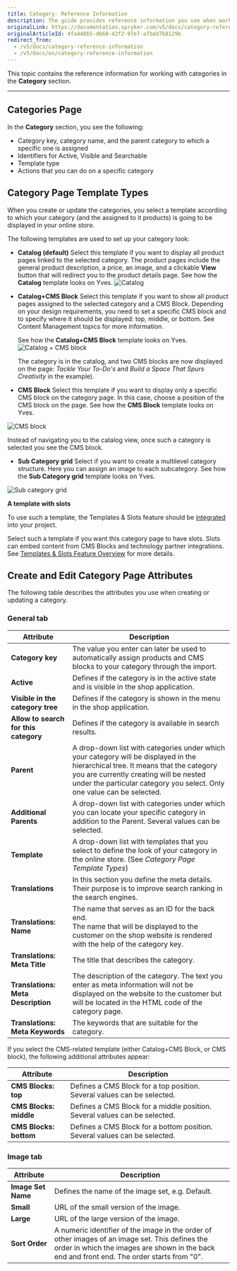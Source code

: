 ```yaml
---
title: Category- Reference Information
description: The guide provides reference information you see when working with categories in the Back Office.
originalLink: https://documentation.spryker.com/v5/docs/category-reference-information
originalArticleId: 4fa44865-d668-42f2-97e7-afbdd7b8129b
redirect_from:
  - /v5/docs/category-reference-information
  - /v5/docs/en/category-reference-information
---
```


This topic contains the reference information for working with categories in the **Category** section.
***
## Categories Page
In the **Category** section, you see the following:
* Category key, category name, and the parent category to which a specific one is assigned
* Identifiers for Active, Visible and Searchable
* Template type 
* Actions that you can do on a specific category

## Category Page Template Types
When you create or update the categories, you select a template according to which your category (and the assigned to it products) is going to be displayed in your online store. 

The following templates are used to set up your category look:

* **Catalog (default)**
    Select this template if you want to display all product pages linked to the selected category. The product pages include the general product description, a price, an image, and a clickable **View** button that will redirect you to the product details page.
  See how the **Catalog** template looks on Yves.
![Catalog](https://spryker.s3.eu-central-1.amazonaws.com/docs/User+Guides/Back+Office+User+Guides/Category/Category%3A+Reference+Information/Catalog.gif) 

* **Catalog+CMS Block**
    Select this template if you want to show all product pages assigned to the selected category and a CMS Block. Depending on your design requirements, you need to set a specific CMS block and to specify where it should be displayed: top, middle, or bottom. See Content Management topics for more information.
    
    See how the **Catalog+CMS Block** template looks on Yves.
![Catalog + CMS block](https://spryker.s3.eu-central-1.amazonaws.com/docs/User+Guides/Back+Office+User+Guides/Category/Category%3A+Reference+Information/Catalog%2BCms+Block.gif) 

    The category is in the catalog, and two CMS blocks are now displayed on the page: _Tackle Your To-Do's_ and _Build a Space That Spurs Creativity_ in the example).
    
* **CMS Block**
    Select this template if you want to display only a specific CMS block on the category page. In this case, choose a position of the CMS block on the page. 
    See how the **CMS Block** template looks on Yves.
   
![CMS block](https://spryker.s3.eu-central-1.amazonaws.com/docs/User+Guides/Back+Office+User+Guides/Category/Category%3A+Reference+Information/CMS+Block.gif) 

Instead of navigating you to the catalog view, once such a category is selected you see the CMS block.
    
* **Sub Category grid**
    Select if you want to create a multilevel category structure. Here you can assign an image to each subcategory. 
    See how the **Sub Category grid** template looks on Yves.
  
![Sub category grid](https://spryker.s3.eu-central-1.amazonaws.com/docs/User+Guides/Back+Office+User+Guides/Category/Category%3A+Reference+Information/sub+category.gif) 

**A template with slots**

To use such a template, the Templates & Slots feature should be [integrated](/docs/scos/dev/migration-and-integration/202005.0/feature-integration-guides/cms-feature-integration-guide.html) into your project.

Select such a template if you want this category page to have slots. Slots can embed content from CMS Blocks and technology partner integrations. See [Templates & Slots Feature Overview](/docs/scos/user/features/{{page.version}}/cms/templates-and-slots/templates-and-slots-feature-overview.html)  for more details.


## Create and Edit Category Page Attributes
The following table describes the attributes you use when creating or updating a category.

### General tab
| Attribute |Description|
| --- | --- |
|**Category key**|The value you enter can later be used to automatically assign products and CMS blocks to your category through the import.  |
|**Active**|Defines if the category is in the active state and is visible in the shop application.|
| **Visible in the category tree** |Defines if the category is shown in the menu in the shop application. |
| **Allow to search for this category** |Defines if the category is available in search results. |
|  **Parent**|A drop-down list with categories under which your category will be displayed in the hierarchical tree. It means that the category you are currently creating will be nested under the particular category you select. Only one value can be selected. |
| **Additional Parents**| A drop-down list with categories under which you can locate your specific category in addition to the Parent.  Several values can be selected.|
|**Template**|A drop-down list with templates that you select to define the look of your category in the online store. (See _Category Page Template Types_)|
|**Translations**| In this section you define the meta details. Their purpose is to improve search ranking in the search engines.|
|**Translations: Name**|The name that serves as an ID for the back end.</br>The name that will be displayed to the customer on the shop website is rendered with the help of the category key.|
|**Translations: Meta Title**|The title that describes the category.|
|**Translations: Meta Description**|The description of the category. The text you enter as meta information will not be displayed on the website to the customer but will be located in the HTML code of the category page. |
|**Translations: Meta Keywords**|The keywords that are suitable for the category.|
If you select the CMS-related template (either Catalog+CMS Block, or CMS block), the following additional attributes appear: 

| Attribute |  Description|
| --- | --- |
| **CMS Blocks: top** | Defines a CMS Block for a top position. Several values can be selected.|
| **CMS Blocks: middle** | Defines a CMS Block for a middle position. Several values can be selected. |
|**CMS Blocks: bottom** | Defines a CMS Block for a bottom position. Several values can be selected. |

### Image tab

| Attribute | Description |
| --- | --- |
|  **Image Set Name**|Defines the name of the image set, e.g. Default.  |
|**Small**  | URL of the small version of the image. |
|  **Large**| URL of the large version of the image. |
|**Sort Order**|A numeric identifier of the image in the order of other images of an image set. This defines the order in which the images are shown in the back end and front end. The order starts from "0".|
